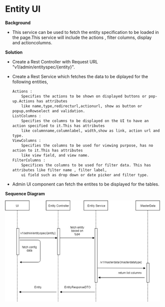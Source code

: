 # Entity UI

**Background**
- This service can be used to fetch the entity specification to be loaded in the page.This service will include the 
actions , filter columns, display and actioncolumns.

**Solution**


  - Create a Rest Controller with Request URL "v1/admin/entityspec/{entity}".
  - Create a Rest Service which fetches the data to be diplayed for the following entities,
     
        Actions : 
            Specifies the actions to be shown on displayed buttons or pop-up.Actions has attributes
            like name,type,redirecturl,actionurl, show as button or popup,onRowselect and validation.
        ListColumns :
            Specifies the columns to be displayed on the UI to have an action specified to it.This has attributes
            like columnname,columnlabel, width,show as link, action url and type.
        ViewColumns :
            Specifies the columns to be used for viewing purpose, has no action to it.This has attributes
            like view field, and view name.
        FilterColumns :
            Specifices the columns to be used for filter data. This has attributes like filter name , filter label,
            ui field such as drop down or date picker and filter type.
            
  - Admin UI component can fetch the entites to be displayed for the tables.

**Sequence Diagram**

![Sequence Diagram](_images/admin-entityui.jpg)

        